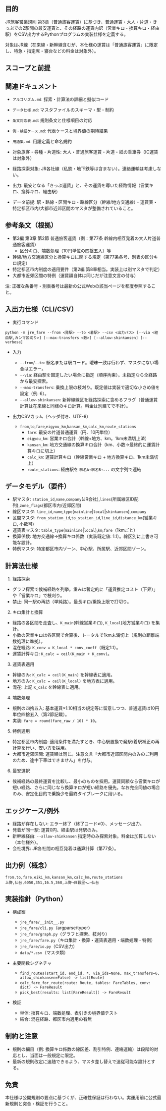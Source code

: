 ## 目的

JR旅客営業規則 第3章（普通旅客運賃）に基づき、普通運賃・大人・片道・きっぷでの2駅間の最安運賃と、その経路の運賃内訳（営業キロ・換算キロ・経由駅）をCSV出力するPythonプログラムの実装仕様を定義する。

対象はJR線（在来線・新幹線含むが、本仕様の運賃は「普通旅客運賃」に限定し、特急・指定席・寝台などの料金は対象外）。

## スコープと前提
## 関連ドキュメント

- `アルゴリズム.md`: 探索・計算法の詳細と擬似コード
- `データ仕様.md`: マスタファイルのスキーマ・型・制約
- `条文対応表.md`: 規則条文と仕様項目の対応
- `例・検証ケース.md`: 代表ケースと境界値の期待結果
- `用語集.md`: 用語定義と命名規約


- 対象旅客・券種・片道性: 大人・普通旅客運賃・片道・紙の乗車券（IC運賃は対象外）
- 経路探索対象: JR各社線（私鉄・地下鉄等は含まない）。連絡運輸は考慮しない。
- 出力: 最安となる「きっぷ運賃」と、その運賃を導いた経路情報（営業キロ、換算キロ、経由駅）
- データ前提: 駅・路線・区間キロ・路線区分（幹線/地方交通線）・運賃表・特定都区市内/大都市近郊区間のマスタが整備されていること。

## 参考条文（根拠）

- 第2編 第3章 第2節 普通旅客運賃（例：第77条 幹線内相互発着の大人片道普通旅客運賃）
    - 区分キロ、端数処理（10円単位の四捨五入）等
- 幹線/地方交通線区分と換算キロに関する規定（第77条各号、別表の区分キロ規定）
- 特定都区市内制度の適用要件（第2編 第8章相当。実装上は別マスタで判定）
- 大都市近郊区間の特例（運賃額自体は同じだが注意文言の付与）

注: 正確な条番号・別表番号は最新の公式Webの該当ページを都度参照すること。

## 入出力仕様（CLI/CSV）

- 実行コマンド

```pwsh
python -m jre_fare --from <発駅> --to <着駅> --csv <出力パス> [--via <経由駅,カンマ区切り>] [--max-transfers <数>] [--allow-shinkansen] [--verbose]
```

- 入力
    - `--from`/`--to`: 駅名または駅コード。曖昧一致は行わず、マスタにない場合はエラー。
    - `--via`: 経由駅を固定したい場合に指定（順序拘束）。未指定なら全経路から最安探索。
    - `--max-transfers`: 乗換上限の枝刈り。既定値は実装で適切な小さめ値を設定（例: 6）。
    - `--allow-shinkansen`: 新幹線線区を経路探索に含めるフラグ（普通運賃計算は在来線と同様のキロ計算。料金は別建てで不計）。

- 出力CSVカラム（ヘッダ付き、UTF-8）
    - `from`,`to`,`fare`,`eigyou_km`,`kansan_km`,`calc_km`,`route_stations`
        - `fare`: 最安の片道普通運賃（円、10円単位）
        - `eigyou_km`: 営業キロ合計（幹線+地方、km。1km未満切上済）
        - `kansan_km`: 地方交通線の換算キロ合計（km、小数→最終的に運賃計算キロに切上）
        - `calc_km`: 運賃計算キロ（幹線営業キロ + 地方換算キロ、1km未満切上）
        - `route_stations`: 経由駅を `駅名A→駅名B→...` の文字列で連結

## データモデル（要件）

- 駅マスタ: `station_id`,`name`,`company`(JR会社),`lines`(所属線区ID配列),`zone_flags`(都区市内/近郊区間)
- 線区マスタ: `line_id`,`name`,`type`(`mainline`|`local`|`shinkansen`),`company`
- 区間マスタ: `from_station_id`,`to_station_id`,`line_id`,`distance_km`(営業キロ, 小数可)
- 運賃表マスタ: `table_type`(`mainline`|`local`),`km`,`fare`（1kmごと）
- 換算係数: 地方交通線→換算キロ係数（実装既定値: 1.1）。線区別に上書き可能な設計。
- 特例マスタ: 特定都区市内ゾーン、中心駅、所属駅、近郊区間ゾーン。

## 計算法仕様

1) 経路探索
- グラフ探索で候補経路を列挙。重みは暫定的に「運賃推定コスト（下界）」や「営業キロ」で枝刈り。
- 禁止: 同一駅の再訪（単純路）。最長キロ/乗換上限で打切り。

2) キロ集計と換算
- 経路の各区間を走査し、`K_main`(幹線営業キロ), `K_local`(地方営業キロ) を集計。
- 小数の営業キロは各区間で合算後、トータルで1km未満切上（規則の距離端数処理に準拠）。
- 混在経路: `K_conv = K_local * conv_coeff`（既定1.1）。
- 運賃計算キロ: `K_calc = ceil(K_main + K_conv)`。

3) 運賃表適用
- 幹線のみ: `K_calc = ceil(K_main)` を幹線表に適用。
- 地方のみ: `K_calc = ceil(K_local)` を地方表に適用。
- 混在: 上記 `K_calc` を幹線表に適用。

4) 端数処理
- 規則の四捨五入: 基本運賃×1.10相当の規定等に留意しつつ、普通運賃は10円単位四捨五入（第2節記載）。
- 実装: `fare = round(fare_raw / 10) * 10`。

5) 特例適用
- 特定都区市内制度: 適用条件を満たすとき、中心駅置換で発駅/着駅補正の再計算を行い、安い方を採用。
- 大都市近郊区間: 運賃額は同じ。注意文言「大都市近郊区間内のみのご利用のため、途中下車はできません」を付与。

6) 最安選択
- 候補経路の最終運賃を比較し、最小のものを採用。運賃同額なら営業キロが短い経路、さらに同じなら換算キロが短い経路を優先。なお完全同値の場合のみ、安定化目的で乗換少を最終タイブレークに用いる。

## エッジケース/例外

- 経路が存在しない: エラー終了（終了コード≠0）、メッセージ出力。
- 発着が同一駅: 運賃0円、経由駅は発駅のみ。
- 新幹線経由: `--allow-shinkansen` 指定時のみ探索対象。料金は加算しない（本仕様外）。
- 会社境界: JR各社間の相互発着は通算計算（第77条）。

## 出力例（概念）

```
from,to,fare,eiki_km,kansan_km,calc_km,route_stations
上野,仙台,6050,351,16.5,368,上野→日暮里→…→仙台
```

## 実装指針（Python）

- 構成案
    - `jre_fare/__init__.py`
    - `jre_fare/cli.py`（argparse/typer）
    - `jre_fare/graph.py`（グラフと探索、枝刈り）
    - `jre_fare/fare.py`（キロ集計・換算・運賃表適用・端数処理・特例）
    - `jre_fare/io.py`（CSV出力）
    - `data/*.csv`（マスタ類）

- 主要関数シグネチャ
    - `find_routes(start_id, end_id, *, via_ids=None, max_transfers=6, allow_shinkansen=False) -> list[Route]`
    - `calc_fare_for_route(route: Route, tables: FareTables, conv: dict) -> FareResult`
    - `pick_best(results: list[FareResult]) -> FareResult`

- 検証
    - 単体: 換算キロ、端数処理、表引きの境界値テスト
    - 結合: 混在経路、都区市内適用の有無

## 制約と注意

- 規則の細目（例: 換算キロ係数の線区差、割引特例、連絡運輸）は段階的対応とし、当面は一般規定に限定。
- 最新の規則改定に追随できるよう、マスタ差し替えで追従可能な設計とする。

## 免責

本仕様は公開規則の要点に基づくが、正確性保証は行わない。実運用前に公式最新規則と突合・検証を行うこと。